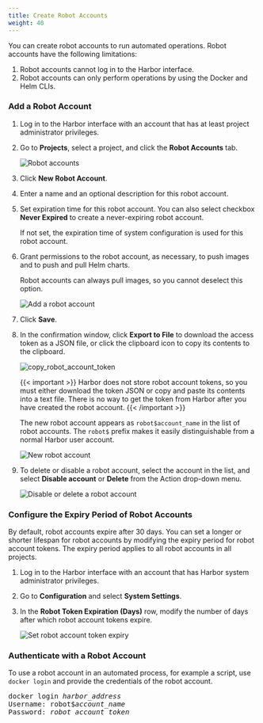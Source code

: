 ```yaml
---
title: Create Robot Accounts
weight: 40
---
```


You can create robot accounts to run automated operations. Robot accounts have the following limitations:

1. Robot accounts cannot log in to the Harbor interface.
1. Robot accounts can only perform operations by using the Docker and Helm CLIs.

### Add a Robot Account

1. Log in to the Harbor interface with an account that has at least project administrator privileges.
1. Go to **Projects**, select a project, and click the **Robot Accounts** tab.

    ![Robot accounts](../../../img/add-robot-account.png)

1. Click **New Robot Account**.
1. Enter a name and an optional description for this robot account.
1. Set expiration time for this robot account. You can also select checkbox **Never Expired** to create a never-expiring robot account. 

    If not set, the expiration time of system configuration is used for this robot account.
    
1. Grant permissions to the robot account, as necessary, to push images and to push and pull Helm charts.

    Robot accounts can always pull images, so you cannot deselect this option.
   
    ![Add a robot account](../../../img/add-robot-account-2.png)

1. Click **Save**.
1. In the confirmation window, click **Export to File** to download the access token as a JSON file, or click the clipboard icon to copy its contents to the clipboard.

   ![copy_robot_account_token](../../../img/copy-robot-account-token.png)

   {{< important >}}
   Harbor does not store robot account tokens, so you must either download the token JSON or copy and paste its contents into a text file. There is no way to get the token from Harbor after you have created the robot account.
   {{< /important >}}

   The new robot account appears as `robot$account_name` in the list of robot accounts. The `robot$` prefix makes it easily distinguishable from a normal Harbor user account.

   ![New robot account](../../../img/new-robot-account.png)

1. To delete or disable a robot account, select the account in the list, and select **Disable account** or **Delete** from the Action drop-down menu.

    ![Disable or delete a robot account](../../../img/disable-delete-robot-account.png)

### Configure the Expiry Period of Robot Accounts

By default, robot accounts expire after 30 days. You can set a longer or shorter lifespan for robot accounts by modifying the expiry period for robot account tokens. The expiry period applies to all robot accounts in all projects.

1. Log in to the Harbor interface with an account that has Harbor system administrator privileges.
1. Go to **Configuration** and select **System Settings**.
1. In the **Robot Token Expiration (Days)** row, modify the number of days after which robot account tokens expire. 

    ![Set robot account token expiry](../../../img/set-robot-account-token-duration.png)

### Authenticate with a Robot Account

To use a robot account in an automated process, for example a script, use `docker login` and provide the credentials of the robot account.

<pre>
docker login <i>harbor_address</i>
Username: robot$<i>account_name</i>
Password: <i>robot_account_token</i>
</pre>

